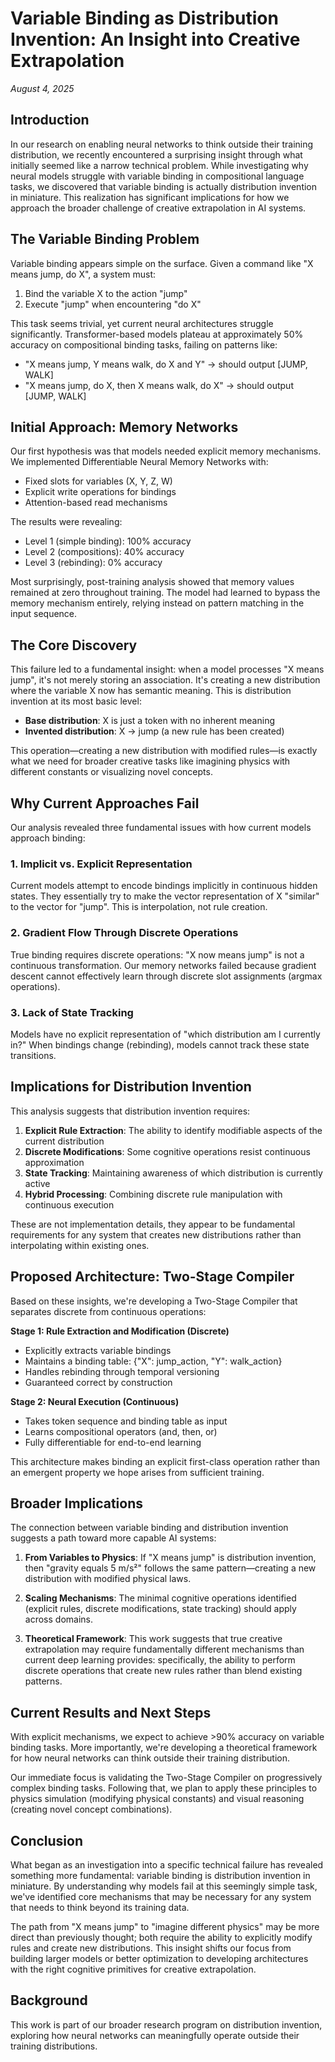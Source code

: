 # Variable Binding as Distribution Invention: An Insight into Creative Extrapolation

*August 4, 2025*

## Introduction

In our research on enabling neural networks to think outside their training distribution, we recently encountered a surprising insight through what initially seemed like a narrow technical problem. While investigating why neural models struggle with variable binding in compositional language tasks, we discovered that variable binding is actually distribution invention in miniature. This realization has significant implications for how we approach the broader challenge of creative extrapolation in AI systems.

## The Variable Binding Problem

Variable binding appears simple on the surface. Given a command like "X means jump, do X", a system must:
1. Bind the variable X to the action "jump"
2. Execute "jump" when encountering "do X"

This task seems trivial, yet current neural architectures struggle significantly. Transformer-based models plateau at approximately 50% accuracy on compositional binding tasks, failing on patterns like:
- "X means jump, Y means walk, do X and Y" → should output [JUMP, WALK]
- "X means jump, do X, then X means walk, do X" → should output [JUMP, WALK]

## Initial Approach: Memory Networks

Our first hypothesis was that models needed explicit memory mechanisms. We implemented Differentiable Neural Memory Networks with:
- Fixed slots for variables (X, Y, Z, W)
- Explicit write operations for bindings
- Attention-based read mechanisms

The results were revealing:
- Level 1 (simple binding): 100% accuracy
- Level 2 (compositions): 40% accuracy
- Level 3 (rebinding): 0% accuracy

Most surprisingly, post-training analysis showed that memory values remained at zero throughout training. The model had learned to bypass the memory mechanism entirely, relying instead on pattern matching in the input sequence.

## The Core Discovery

This failure led to a fundamental insight: when a model processes "X means jump", it's not merely storing an association. It's creating a new distribution where the variable X now has semantic meaning. This is distribution invention at its most basic level:

- **Base distribution**: X is just a token with no inherent meaning
- **Invented distribution**: X → jump (a new rule has been created)

This operation—creating a new distribution with modified rules—is exactly what we need for broader creative tasks like imagining physics with different constants or visualizing novel concepts.

## Why Current Approaches Fail

Our analysis revealed three fundamental issues with how current models approach binding:

### 1. Implicit vs. Explicit Representation
Current models attempt to encode bindings implicitly in continuous hidden states. They essentially try to make the vector representation of X "similar" to the vector for "jump". This is interpolation, not rule creation.

### 2. Gradient Flow Through Discrete Operations
True binding requires discrete operations: "X now means jump" is not a continuous transformation. Our memory networks failed because gradient descent cannot effectively learn through discrete slot assignments (argmax operations).

### 3. Lack of State Tracking
Models have no explicit representation of "which distribution am I currently in?" When bindings change (rebinding), models cannot track these state transitions.

## Implications for Distribution Invention

This analysis suggests that distribution invention requires:

1. **Explicit Rule Extraction**: The ability to identify modifiable aspects of the current distribution
2. **Discrete Modifications**: Some cognitive operations resist continuous approximation
3. **State Tracking**: Maintaining awareness of which distribution is currently active
4. **Hybrid Processing**: Combining discrete rule manipulation with continuous execution

These are not implementation details, they appear to be fundamental requirements for any system that creates new distributions rather than interpolating within existing ones.

## Proposed Architecture: Two-Stage Compiler

Based on these insights, we're developing a Two-Stage Compiler that separates discrete from continuous operations:

**Stage 1: Rule Extraction and Modification (Discrete)**
- Explicitly extracts variable bindings
- Maintains a binding table: {"X": jump_action, "Y": walk_action}
- Handles rebinding through temporal versioning
- Guaranteed correct by construction

**Stage 2: Neural Execution (Continuous)**
- Takes token sequence and binding table as input
- Learns compositional operators (and, then, or)
- Fully differentiable for end-to-end learning

This architecture makes binding an explicit first-class operation rather than an emergent property we hope arises from sufficient training.

## Broader Implications

The connection between variable binding and distribution invention suggests a path toward more capable AI systems:

1. **From Variables to Physics**: If "X means jump" is distribution invention, then "gravity equals 5 m/s²" follows the same pattern—creating a new distribution with modified physical laws.

2. **Scaling Mechanisms**: The minimal cognitive operations identified (explicit rules, discrete modifications, state tracking) should apply across domains.

3. **Theoretical Framework**: This work suggests that true creative extrapolation may require fundamentally different mechanisms than current deep learning provides: specifically, the ability to perform discrete operations that create new rules rather than blend existing patterns.

## Current Results and Next Steps

With explicit mechanisms, we expect to achieve >90% accuracy on variable binding tasks. More importantly, we're developing a theoretical framework for how neural networks can think outside their training distribution.

Our immediate focus is validating the Two-Stage Compiler on progressively complex binding tasks. Following that, we plan to apply these principles to physics simulation (modifying physical constants) and visual reasoning (creating novel concept combinations).

## Conclusion

What began as an investigation into a specific technical failure has revealed something more fundamental: variable binding is distribution invention in miniature. By understanding why models fail at this seemingly simple task, we've identified core mechanisms that may be necessary for any system that needs to think beyond its training data.

The path from "X means jump" to "imagine different physics" may be more direct than previously thought; both require the ability to explicitly modify rules and create new distributions. This insight shifts our focus from building larger models or better optimization to developing architectures with the right cognitive primitives for creative extrapolation.

## Background

This work is part of our broader research program on distribution invention, exploring how neural networks can meaningfully operate outside their training distributions.

